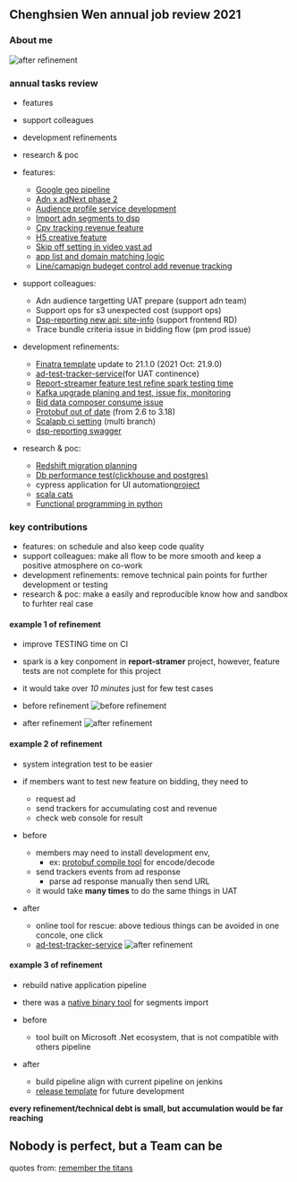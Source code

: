 ## Chenghsien Wen annual job review 2021
<!-- .element: style="text-align: center"  -->



### About me
![after refinement](mdoc-docs/resources/chenghsienwen_at_vpon.jpeg)
<!-- .element: style="width:100%;"  -->



### annual tasks review
- features
- support colleagues
- development refinements
- research & poc


- features:
    - [Google geo pipeline](http://confluence.vpon.com/display/ADPTM/202101+geo+mapping+refinement)<!-- .element: target="_blank" -->
    - [Adn x adNext phase 2](http://confluence.vpon.com/display/ADPTM/Event+Report)  
    - [Audience profile service development](http://confluence.vpon.com/display/ADPTM/202101+-+Audience+Profile+Service)<!-- .element: target="_blank" -->
    - [Import adn segments to dsp](http://confluence.vpon.com/display/ADPTM/202106+import+adn+segment+to+dsp+for+targeting+POC)<!-- .element: target="_blank" -->
    - [Cpv tracking revenue feature](http://confluence.vpon.com/pages/viewpage.action?pageId=130165738)<!-- .element: target="_blank" -->
    - [H5 creative feature](http://confluence.vpon.com/pages/viewpage.action?pageId=130166576)<!-- .element: target="_blank" -->
    - [Skip off setting in video vast ad](http://confluence.vpon.com/display/ADPTM/202109+skipoffset+on+video+creatives)<!-- .element: target="_blank" -->
    - [app list and domain matching logic](http://confluence.vpon.com/display/ADPTM/202109+app+bundle+and+domain+targeting+poc)<!-- .element: target="_blank" -->
    - [Line/camapign budeget control add revenue tracking](http://confluence.vpon.com/display/ADPTM/202109+Add+ADNW+budget+control+in+DSP)<!-- .element: target="_blank" -->


- support colleagues:
    - Adn audience targetting UAT prepare (support adn team)
    - Support ops for s3 unexpected cost (support ops)
    - [Dsp-reporting new api: site-info](http://confluence.vpon.com/display/ADPTM/202106+Add+publishers+to+Targeting+List+in+manual+optimization)<!-- .element: target="_blank" --> (support frontend RD)
    - Trace bundle criteria issue in bidding flow (pm prod issue)


- development refinements:
    - [Finatra template](https://github.com/chenghsienwen/finatra.g8)<!-- .element: target="_blank" -->  update to 21.1.0 (2021 Oct: 21.9.0)
    - [ad-test-tracker-service](http://ad-test.vpon.com/swagger-docs)<!-- .element: target="_blank" -->(for UAT continence) 
    - [Report-streamer feature test refine spark testing time](http://confluence.vpon.com/display/ADPTM/202104+spark+feature+test+refinement)<!-- .element: target="_blank" -->
    - [Kafka upgrade planing and test, issue fix, monitoring](http://confluence.vpon.com/display/ADPTM/Phase1%3A+kafka+broker+deploy+plan)<!-- .element: target="_blank" -->
    - [Bid data composer consume issue](http://confluence.vpon.com/display/ADPTM/202107+-+kafka+stream+crach+issues)<!-- .element: target="_blank" -->
    - [Protobuf out of date](http://confluence.vpon.com/display/ADPTM/202109+update+google+protobuf)<!-- .element: target="_blank" --> (from 2.6 to 3.18)
    - [Scalapb ci setting](http://jenkins.vpon.com:8080/job/dsp-common/job/dsp-protobuf-scalapb/)<!-- .element: target="_blank" --> (multi branch)
    - [dsp-reporting swagger](http://dsp-report.vpon.com/doc)<!-- .element: target="_blank" -->


- research & poc:
    - [Redshift migration planning](http://confluence.vpon.com/display/ADPTM/202106+Redshift+db+migration+plan)<!-- .element: target="_blank" -->
    - [Db performance test(clickhouse and postgres)](http://confluence.vpon.com/display/ADPTM/clickhouse+data+poc)<!-- .element: target="_blank" -->
    - cypress application for UI automation[project](https://git.vpon.com/chenghsien.wen/dsp-web-robot-tool)<!-- .element: target="_blank" -->
    - [scala cats](https://chenghsienwen.github.io/scala-cat-execise-docs)<!-- .element: target="_blank" -->
    - [Functional programming in python](https://docs.google.com/document/d/1BGw_iQ3zs9iZkpSKzNLe9sAFMFnDAlL8YXyQKXqyPrk/edit?usp=sharing)<!-- .element: target="_blank" -->



### key contributions
 - features: on schedule and also keep code quality<!-- .element: class="fragment" data-fragment-index="1" -->
- support colleagues: make all flow to be more smooth and keep a positive atmosphere on co-work<!-- .element: class="fragment" data-fragment-index="2" -->
- development refinements: remove technical pain points for further development or testing<!-- .element: class="fragment" data-fragment-index="3" -->
- research & poc: make a easily and reproducible know how and sandbox to furhter real case<!-- .element: class="fragment" data-fragment-index="4" -->


####  example 1 of refinement
- improve TESTING time on CI
- spark is a key conpoment in **report-stramer** project, however, feature tests are not complete for this project
- it would take over *10 minutes* just for few test cases


- before refinement 
![before refinement](mdoc-docs/resources/development_example1_1.png)
<!-- .element: style="width:100%;"  -->


- after refinement
![after refinement](mdoc-docs/resources/development_example1_2.png)
<!-- .element: style="width:100%;"  -->


#### example 2 of refinement
- system integration test to be easier
- if members want to test new feature on bidding, they need to
    - request ad
    - send trackers for accumulating cost and revenue
    - check web console for result


- before
    - members may need to install development env,
        - ex: [protobuf compile tool](https://developers.google.com/protocol-buffers/)<!-- .element: target="_blank" --> for encode/decode
    - send trackers events from ad response
        - parse ad response manually then send URL
    - it would take **many times** to do the same things in UAT


- after
    - online tool for rescue: above tedious things can be avoided in one concole, one click
    - [ad-test-tracker-service](http://ad-test.vpon.com/swagger-docs)<!-- .element: target="_blank" -->
![after refinement](mdoc-docs/resources/UAT_tool.jpeg)
<!-- .element: style="width:100%;"  -->


#### example 3 of refinement
- rebuild native application pipeline
- there was a [native binary tool](https://git.vpon.com/anibal.yeh/segtool)<!-- .element: target="_blank" --> for segments import

- before
    - tool built on Microsoft .Net ecosystem, that is not compatible with others pipeline

- after
    - build pipeline align with current pipeline on jenkins
    - [release template](https://github.com/chenghsienwen/quickstart-scala-sbt-native-image.g8 )<!-- .element: target="_blank" --> for future development


**every refinement/technical debt is small, but accumulation would be far reaching**



## Nobody is perfect, but a Team can be
quotes from: [remember the titans](https://en.wikipedia.org/wiki/Remember_the_Titans)<!-- .element: target="_blank" -->